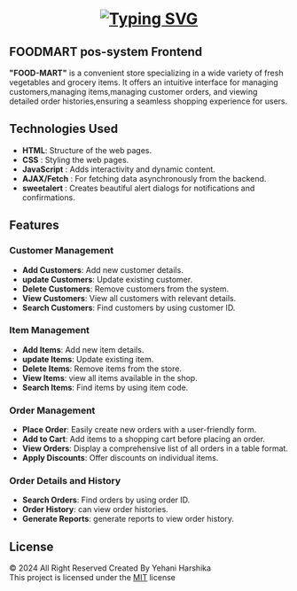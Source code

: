 <h1 align="center">
    <a href="https://git.io/typing-svg"><img src="https://readme-typing-svg.herokuapp.com?font=Ubuntu&weight=1200&size=26&pause=1000&background=1511D700&width=435&lines=FOOD-MART+POS+system+frontend" alt="Typing SVG" /></a>
</h1>


## FOODMART pos-system Frontend
**"FOOD-MART"** is a convenient  store specializing in a wide variety of fresh vegetables and grocery items. It offers an intuitive interface for managing customers,managing items,managing customer orders, and viewing detailed order histories,ensuring a seamless shopping experience for users.

## Technologies Used

- **HTML**: Structure of the web pages.
- **CSS** : Styling the web pages.
- **JavaScript** :  Adds interactivity and dynamic content.
- **AJAX/Fetch** : For fetching data asynchronously from the backend.
- **sweetalert** : Creates beautiful alert dialogs for notifications and confirmations.

## Features

### Customer Management

- **Add Customers**: Add new customer details.
- **update Customers**: Update existing customer.
- **Delete Customers**: Remove customers from the system.
- **View Customers**: View all customers with relevant details.
- **Search Customers**: Find customers by using customer ID.

### Item Management

- **Add Items**: Add new item details.
- **update Items**: Update existing item.
- **Delete Items**: Remove items from the store.
- **View Items**: view all items available in the shop.
- **Search Items**: Find items by using item code.

### Order Management

- **Place Order**: Easily create new orders with a user-friendly form.
- **Add to Cart**: Add items to a shopping cart before placing an order.
- **View Orders**: Display a comprehensive list of all orders in a table format.
- **Apply Discounts**: Offer discounts on individual items.


### Order Details and History

- **Search Orders**: Find orders by using order ID.
- **Order History**: can view order histories.
- **Generate Reports**: generate reports to view order history.



## License
© 2024 All Right Reserved Created By Yehani Harshika
<br/>
This project is licensed under the [MIT](License.txt) license
